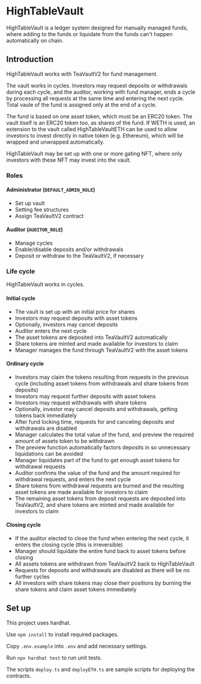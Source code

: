 # HighTableVault

HighTableVault is a ledger system designed for manually managed funds, where adding to the funds or liquidate from the funds can't happen automatically on chain.

## Introduction

HighTableVault works with TeaVaultV2 for fund management.

The vault works in cycles. Investors may request deposits or withdrawals during each cycle, and the auditor, working with fund manager, ends a cycle by processing all requests at the same time and entering the next cycle. Total vaule of the fund is assigned only at the end of a cycle.

The fund is based on one asset token, which must be an ERC20 token. The vault itself is an ERC20 token too, as shares of the fund. If WETH is used, an extension to the vault called HighTableVaultETH can be used to allow investors to invest directly in native token (e.g. Ethereum), which will be wrapped and unwrapped automatically.

HighTableVault may be set up with one or more gating NFT, where only investors with these NFT may invest into the vault.

### Roles

#### Administrator (`DEFAULT_ADMIN_ROLE`)

* Set up vault
* Setting fee structures
* Assign TeaVaultV2 contract

#### Auditor (`AUDITOR_ROLE`)

* Manage cycles
* Enable/disable deposits and/or withdrawals
* Deposit or withdraw to the TeaVaultV2, if necessary

### Life cycle

HighTableVault works in cycles.

#### Initial cycle

* The vault is set up with an initial price for shares
* Investors may request deposits with asset tokens
* Optionally, investors may cancel deposits
* Auditor enters the next cycle
* The asset tokens are deposited into TeaVaultV2 automatically
* Share tokens are minted and made available for investors to claim
* Manager manages the fund through TeaVaultV2 with the asset tokens

#### Ordinary cycle

* Investors may claim the tokens resulting from requests in the previous cycle (including asset tokens from withdrawals and share tokens from deposits)
* Investors may request further deposits with asset tokens
* Investors may request withdrawals with share tokens
* Optionally, investor may cancel deposits and withdrawals, getting tokens back immediately
* After fund locking time, requests for and canceling deposits and withdrawals are disabled
* Manager calculates the total value of the fund, and preview the required amount of assets token to be withdrawn
* The preview function automatically factors deposits in so unnecessary liquidations can be avoided
* Manager liquidates part of the fund to get enough asset tokens for withdrawal requests
* Auditor confirms the value of the fund and the amount required for withdrawal requests, and enters the next cycle
* Share tokens from withdrawal requests are burned and the resulting asset tokens are made available for investors to claim
* The remaining asset tokens from deposit requests are deposited into TeaVaultV2, and share tokens are minted and made available for investors to claim

#### Closing cycle

* If the auditor elected to close the fund when entering the next cycle, it enters the closing cycle (this is irreversible)
* Manager should liquidate the entire fund back to asset tokens before closing
* All assets tokens are withdrawn from TeaVaultV2 back to HighTableVault
* Requests for deposits and withdrawals are disabled as there will be no further cycles
* All investors with share tokens may close their positions by burning the share tokens and claim asset tokens immediately

## Set up

This project uses hardhat.

Use `npm install` to install required packages.

Copy `.env.example` into `.env` and add necessary settings.

Run `npx hardhat test` to run unit tests.

The scripts `deploy.ts` and `deployETH.ts` are sample scripts for deploying the contracts. 
